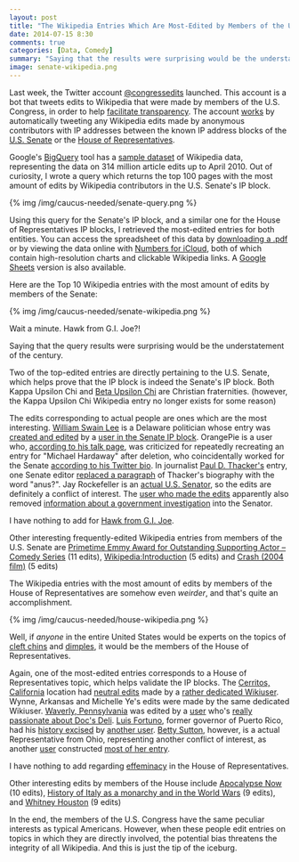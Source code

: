 ```yaml
---
layout: post
title: "The Wikipedia Entries Which Are Most-Edited by Members of the U.S. Congress"
date: 2014-07-15 8:30
comments: true
categories: [Data, Comedy]
summary: "Saying that the results were surprising would be the understatement of the century."
image: senate-wikipedia.png
---
```


Last week, the Twitter account [@congressedits](https://twitter.com/congressedits) launched. This account is a bot that tweets edits to Wikipedia that were made by members of the U.S. Congress, in order to help [facilitate transparency](http://inkdroid.org/journal/2014/07/10/why-congressedits/). The account [works](https://github.com/edsu/anon) by automatically tweeting any Wikipedia edits made by anonymous contributors with IP addresses between the known IP address blocks of the [U.S. Senate](http://whois.arin.net/rest/org/USSAA/nets) or the [House of Representatives](http://whois.arin.net/rest/org/ISUHR/nets).

Google's [BigQuery](https://developers.google.com/bigquery/) tool has a [sample dataset](https://developers.google.com/bigquery/docs/dataset-wikipedia) of Wikipedia data, representing the data on 314 million article edits up to April 2010. Out of curiosity, I wrote a query which returns the top 100 pages with the most amount of edits by Wikipedia contributors in the U.S. Senate's IP block.

{% img /img/caucus-needed/senate-query.png %}

Using this query for the Senate's IP block, and a similar one for the House of Representatives IP blocks, I retrieved the most-edited entries for both entities. You can access the spreadsheet of this data by [downloading a .pdf](https://dl.dropboxusercontent.com/u/2017402/Congress_Wikipedia_Edits.pdf) or by viewing the data online with [Numbers for iCloud](https://www.icloud.com/iw/#numbers/BALY8siqBP4jYZq5E2OB20P-wlPpyXdycqqF/Congress_Wikipedia_Edits), both of which contain high-resolution charts and clickable Wikipedia links. A [Google Sheets](https://docs.google.com/spreadsheets/d/1qfFEwzNzc4KL4gqe2i4IoMO0ksmoYndCK0O0m46n37I/edit?usp=sharing) version is also available.

Here are the Top 10 Wikipedia entries with the most amount of edits by members of the Senate:

{% img /img/caucus-needed/senate-wikipedia.png %}

Wait a minute. Hawk from G.I. Joe?!

Saying that the query results were surprising would be the understatement of the century.

Two of the top-edited entries are directly pertaining to the U.S. Senate, which helps prove that the IP block is indeed the Senate's IP block. Both Kappa Upsilon Chi and [Beta Upsilon Chi](http://en.wikipedia.org/wiki/Beta_Upsilon_Chi) are Christian fraternities. (however, the Kappa Upsilon Chi Wikipedia entry no longer exists for some reason)

The edits corresponding to actual people are ones which are the most interesting. [William Swain Lee](http://en.wikipedia.org/wiki/William_Swain_Lee) is a Delaware politician whose entry was [created and edited](http://en.wikipedia.org/w/index.php?title=William_Swain_Lee&diff=prev&oldid=31202175) by a [user in the Senate IP block](http://en.wikipedia.org/wiki/Special:Contributions/156.33.148.107). OrangePie is  a user who, [according to his talk page](http://en.wikipedia.org/wiki?curid=7319910), was criticized for repeatedly recreating an entry for "Michael Hardaway" after deletion, who coincidentally worked for the Senate [according to his Twitter bio](https://twitter.com/michaelhardaway). In journalist [Paul D. Thacker's](http://en.wikipedia.org/wiki?curid=8593106) entry, one Senate editor [replaced a paragraph](http://en.wikipedia.org/w/index.php?title=Paul_D._Thacker&diff=311839513&oldid=311689066) of Thacker's biography with the word "anus?". Jay Rockefeller is an [actual U.S. Senator](http://en.wikipedia.org/wiki?curid=337026), so the edits are definitely a conflict of interest. The [user who made the edits](http://en.wikipedia.org/wiki/Special:Contributions/156.33.96.28) apparently also removed [information about a government investigation](http://en.wikipedia.org/w/index.php?title=Jay_Rockefeller&diff=prev&oldid=33857327) into the Senator.

I have nothing to add for [Hawk from G.I. Joe](http://en.wikipedia.org/wiki?curid=2814171).

Other interesting frequently-edited Wikipedia entries from members of the U.S. Senate are [Primetime Emmy Award for Outstanding Supporting Actor – Comedy Series](http://en.wikipedia.org/wiki?curid=3626593) (11 edits), [Wikipedia:Introduction](http://en.wikipedia.org/wiki?curid=1226609) (5 edits) and [Crash (2004 film)](http://en.wikipedia.org/wiki?curid=1749535) (5 edits)

The Wikipedia entries with the most amount of edits by members of the House of Representatives are somehow even *weirder*, and that's quite an accomplishment.

{% img /img/caucus-needed/house-wikipedia.png %}

Well, if *anyone* in the entire United States would be experts on the topics of [cleft chins](http://en.wikipedia.org/wiki?curid=2352587) and [dimples](http://en.wikipedia.org/wiki?curid=1924543), it would be the members of the House of Representatives.

Again, one of the most-edited entries corresponds to a House of Representatives topic, which helps validate the IP blocks. The [Cerritos, California](http://en.wikipedia.org/wiki?curid=107610) location had [neutral edits](http://en.wikipedia.org/w/index.php?title=Cerritos,_California&diff=21384826&oldid=21363395) made by a [rather dedicated Wikiuser](http://en.wikipedia.org/wiki/Special:Contributions/143.231.249.141). Wynne, Arkansas and Michelle Ye's edits were made by the same dedicated Wikiuser. [Waverly, Pennsylvania](http://en.wikipedia.org/wiki?curid=1143590) was edited by a [user](http://en.wikipedia.org/wiki/Special:Contributions/137.18.255.33) who's [really passionate about Doc's Deli](http://en.wikipedia.org/w/index.php?title=Waverly,_Pennsylvania&diff=7763793&oldid=7761053). [Luis Fortuno](http://en.wikipedia.org/wiki?curid=1129560), former governor of Puerto Rico, had his [history excised](http://en.wikipedia.org/w/index.php?title=Luis_Fortu%C3%B1o&diff=prev&oldid=134653411) by [another user](http://en.wikipedia.org/wiki/Special:Contributions/143.231.249.137). [Betty Sutton](http://en.wikipedia.org/wiki?curid=6260346), however, is a actual Representative from Ohio, representing another conflict of interest, as another [user](http://en.wikipedia.org/wiki/Special:Contributions/143.228.129.9) constructed [most of her entry](http://en.wikipedia.org/w/index.php?title=Betty_Sutton&diff=303743778&oldid=296652449).

I have nothing to add regarding [effeminacy](http://en.wikipedia.org/wiki?curid=862471) in the House of Representatives.

Other interesting edits by members of the House include [Apocalypse Now](http://en.wikipedia.org/wiki?curid=18951054) (10 edits), [History of Italy as a monarchy and in the World Wars](http://en.wikipedia.org/wiki?curid=1161298) (9 edits), and [Whitney Houston](http://en.wikipedia.org/wiki?curid=34071) (9 edits)

In the end, the members of the U.S. Congress have the same peculiar interests as typical Americans. However, when these people edit entries on topics in which they are directly involved, the potential bias threatens the integrity of all Wikipedia. And this is just the tip of the iceburg.